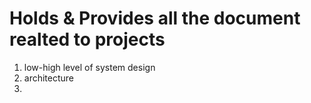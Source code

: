 # Holds & Provides all the document realted to projects
1. low-high level of system design
2. architecture
3. 
